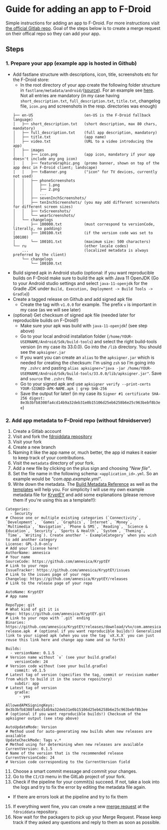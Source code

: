 # Guide for adding an app to F-Droid
Simple instructions for adding an app to F-Droid. For more instructions visit [the official Gitlab repo](https://gitlab.com/fdroid/fdroiddata/blob/master/CONTRIBUTING.md). Goal of the steps below is to create a merge request on their offical repo so they can add your app.

## Steps
### 1. Prepare your app (example app is hosted in Github)
* Add fastlane structure with descriptions, icon, title, screenshots etc for the F-Droid store:
  * In the root directory of your app create the following folder structure in `fastlane/metadata/android/`([source](https://f-droid.org/en/docs/All_About_Descriptions_Graphics_and_Screenshots/)). For an example see [here](https://github.com/amnesica/KryptEY/tree/master/fastlane/metadata/android/en-US). Not all entries are mandatory (in my case having `short_description.txt`, `full_description.txt`, `title.txt`, changelog file, `icon.png` and screenshots in the resp. directories was enough)
  ```
  ├── en-US                       (en-US is the F-Droid fallback language)
  │   ├── short_description.txt   (short description, max 80 chars, mandatory)
  │   ├── full_description.txt    (full app description, mandatory)
  │   ├── title.txt               (app name)
  │   ├── video.txt               (URL to a video introducing the app)
  │   ├── images
  │   │   ├── icon.png            (app icon, mandatory if your app doesn't include any png icon)
  │   │   ├── featureGraphic.png  (promo banner, shown on top of the app desc in F-Droid client; landscape)
  │   │   ├── tvBanner.png        ("icon" for TV devices, currently not used)
  │   │   ├── phoneScreenshots
  │   │   │   ├── 1.png
  │   │   │   ├── 2.png
  │   │   │   ...
  │   │   ├── sevenInchScreenshots/
  │   │   ├── tenInchScreenshots/ (you may add different screenshots for different screen sizes)
  │   │   ├── tvScreenshots/
  │   │   └── wearScreenshots/
  │   └── changelogs
  │       ├── 100000.txt          (must correspond to versionCode, literally, no padding)
  │       ├── 100100.txt          (if the version code was set to 100100)
  │       └── 100101.txt          (maximum size: 500 characters)
  └── ru                          (other locale codes)
      ...                         (localized metadata is always preferred by the client)
      └── changelogs
          └── 100100.txt
  ```
* Build signed apk in Android studio (optional: if you want reproducible builds on F-Droid make sure to build the apk with Java 11 OpenJDK (Go to your Android studio settings and select `java-11-openjdk` for the Gradle JDK under `Build, Execution, Deployment -> Build Tools -> Gradle`))
* Create a tagged release on Github and add signed apk file 
  * Create the tag with `v1.0.0` for example. The prefix `v` is important in my case (as we will see later)
* (optional) Get checksum of signed apk file (needed later for reproducible builds on F-Droid!)
  * Make sure your apk was build with `java-11-openjdk`! (see step above)
  * Go to your local android installation folder (`/home/YOUR-USERNAME/Android/Sdk/build-tools`) and select the right build-tools version (in my case its 33.0.0). Go into the `/lib` directory. You should see the `apksigner.jar`
  * If you want you can create an `alias` to the `apksigner.jar` which is needed for creating the checksum: I'm using `zsh` so I'm going into my `.zshrc` and pasting `alias apksigner="java -jar /home/YOUR-USERNAME/Android/Sdk/build-tools/33.0.0/lib/apksigner.jar"`. Save and `source` the `.zshrc` file. 
  * Go to your signed apk and use `apksigner verify --print-certs YOUR-SIGNED-APK-NAME.apk | grep SHA-256`
  * Save the output for later! (in my case its `Signer #1 certificate SHA-256 digest: 8e3b3bfb8308fa4cd14b9a32deb31e0b15106d25eb6258b6e25c963bebf8b3ee`)

### 2. Add app metadata to F-Droid repo (without fdroidserver)
1. Create a Gitlab account
2. Visit and fork the [fdroiddata repository](https://gitlab.com/fdroid/fdroiddata)
3. Visit your fork
4. Create a new branch
5. Naming it like the app name or, much better, the app id makes it easier to keep track of your contributions.
6. Visit the `metadata` directory of your fork.
7. Add a new file by clicking on the plus sign and choosing *"New file"*.
8. Set the file name in the following schema: `<application_id>.yml`. So an example would be *"com.app.example.yml"*.
9. Write down the metadata. The [Build Metadata Reference](https://f-droid.org/en/docs/Build_Metadata_Reference) as well as the [templates](https://gitlab.com/fdroid/fdroiddata/-/blob/master/templates/README.md) will help you. For simplicity I will use my own example metadata file for [KryptEY](https://github.com/amnesica/KryptEY) and add some explanations (please remove them if you're using this as a template!!):
```
Categories:
  - Security                                                                                              # Choose one or multiple existing categories (`Connectivity`, `Development`,  `Games`, `Graphics`, `Internet`, `Money`, `Multimedia`, `Navigation`, `Phone & SMS`, `Reading`, `Science & Education`, `Security`, `Sports & Health`, `System`, `Theming`, `Time`, `Writing`). Create another `- ExampleCategory` when you wish to add another category
License: GPL-3.0-only                                                                                     # Add your license here!
AuthorName: amnesica                                                                                      # Your name 
SourceCode: https://github.com/amnesica/KryptEY                                                           # Link to your repo
IssueTracker: https://github.com/amnesica/KryptEY/issues                                                  # Link to the issues page of your repo
Changelog: https://github.com/amnesica/KryptEY/releases                                                   # Link to the release page of your repo

AutoName: KryptEY                                                                                         # App name

RepoType: git                                                                                             # What kind of git it is 
Repo: https://github.com/amnesica/KryptEY.git                                                             # Link to your repo with `.git` ending
Binaries: https://github.com/amnesica/KryptEY/releases/download/v%v/com.amnesica.kryptey_v%v-release.apk  # (optional if you want reproducible builds!) Generalized link to your signed apk (when you use the tag `vX.X.X` you can just reuse this link here and change app name and so forth)

Builds:
  - versionName: 0.1.5                                                                                    # Version name without `v` (see your build.gradle)
    versionCode: 24                                                                                       # Version code without (see your build.gradle)
    commit: v0.1.5                                                                                        # Latest tag of version (specifies the tag, commit or revision number from which to build it in the source repository)
    subdir: app                                                                                           # Latest tag of version
    gradle:
      - yes

AllowedAPKSigningKeys: 8e3b3bfb8308fa4cd14b9a32deb31e0b15106d25eb6258b6e25c963bebf8b3ee                   # (optional if you want reproducible builds!) Checksum of the apksigner output (see step above)

AutoUpdateMode: Version                                                                                   # Method used for auto-generating new builds when new releases are available
UpdateCheckMode: Tags v.*                                                                                 # Method using for determining when new releases are available
CurrentVersion: 0.1.5                                                                                     # Name of the version that is the recommended release
CurrentVersionCode: 24                                                                                    # Version code corresponding to the CurrentVersion field
```
11. Choose a smart commit message and commit your changes.
12. Go to the `CI/CD` menu in the GitLab project of your fork.
13. Check if the pipeline for your commit(s) succeed. If not, take a look into the logs and try to fix the error by editing the metadata file again.
  * If there are errors look at the pipeline and try to fix them
15. If everything went fine, you can create a new [merge request](https://gitlab.com/fdroid/fdroiddata/-/merge_requests) at the `fdroiddata` repository.
16. Now wait for the packagers to pick up your Merge Request. Please keep track if they asked any questions and reply to them as soon as possible.

